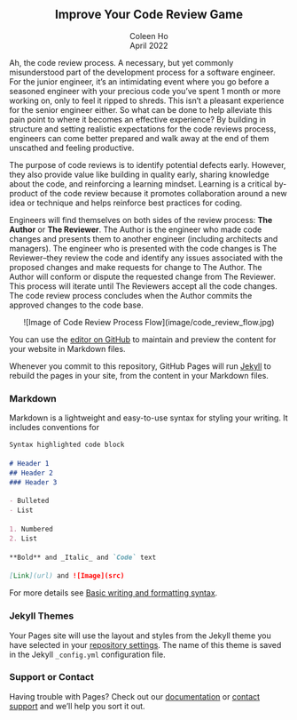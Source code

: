 ## <center>Improve Your Code Review Game</center>

<center>Coleen Ho</center>  
<center>April 2022</center>

Ah, the code review process.  A necessary, but yet commonly misunderstood part of the development process for a software engineer.  For the junior engineer, it’s an intimidating event where you go before a seasoned engineer with your precious code you’ve spent 1 month or more working on, only to feel it ripped to shreds.  This isn’t a pleasant experience for the senior engineer either.  So what can be done to help alleviate this pain point to where it becomes an effective experience?  By building in structure and setting realistic expectations for the code reviews process, engineers can come better prepared and walk away at the end of them unscathed and feeling productive.

The purpose of code reviews is to identify potential defects early.  However, they also provide value like building in quality early, sharing knowledge about the code, and reinforcing a learning mindset.  Learning is a critical by-product of the code review because it promotes collaboration around a new idea or technique and helps reinforce best practices for coding.

Engineers will find themselves on both sides of the review process: **The Author** or **The Reviewer**.  The Author is the engineer who made code changes and presents them to another engineer (including architects and managers).  The engineer who is presented with the code changes is The Reviewer–they review the code and identify any issues associated with the proposed changes and make requests for change to The Author.  The Author will conform or dispute the requested change from The Reviewer.  This process will iterate until The Reviewers accept all the code changes.  The code review process concludes when the Author commits the approved changes to the code base.

<center>![Image of Code Review Process Flow](image/code_review_flow.jpg)</center>

You can use the [editor on GitHub](https://github.com/swingbug/CodeReviewGame/edit/main/README.md) to maintain and preview the content for your website in Markdown files.

Whenever you commit to this repository, GitHub Pages will run [Jekyll](https://jekyllrb.com/) to rebuild the pages in your site, from the content in your Markdown files.

### Markdown

Markdown is a lightweight and easy-to-use syntax for styling your writing. It includes conventions for

```markdown
Syntax highlighted code block

# Header 1
## Header 2
### Header 3

- Bulleted
- List

1. Numbered
2. List

**Bold** and _Italic_ and `Code` text

[Link](url) and ![Image](src)
```

For more details see [Basic writing and formatting syntax](https://docs.github.com/en/github/writing-on-github/getting-started-with-writing-and-formatting-on-github/basic-writing-and-formatting-syntax).

### Jekyll Themes

Your Pages site will use the layout and styles from the Jekyll theme you have selected in your [repository settings](https://github.com/swingbug/CodeReviewGame/settings/pages). The name of this theme is saved in the Jekyll `_config.yml` configuration file.

### Support or Contact

Having trouble with Pages? Check out our [documentation](https://docs.github.com/categories/github-pages-basics/) or [contact support](https://support.github.com/contact) and we’ll help you sort it out.

